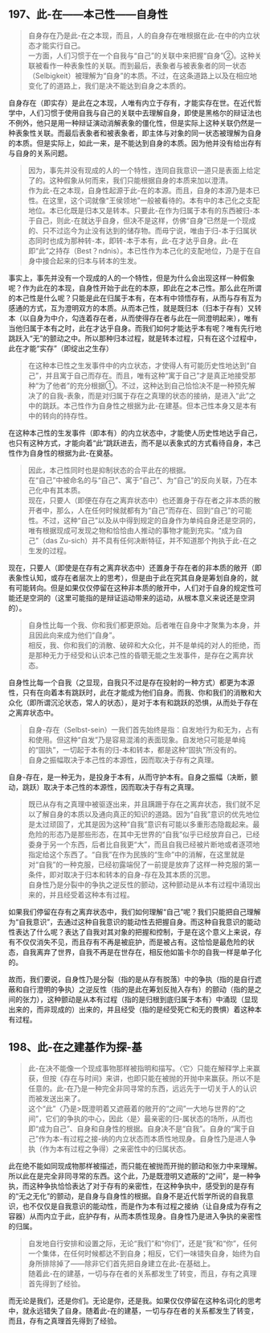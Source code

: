 <h2>197、此-在——本己性——自身性</h2><blockquote data-pid="SYyXSFFE">自身存在乃是此-在之本现，而且，人的自身存在唯根据在此-在中的内立状态才能实行自己。<br>一方面，人们习惯于在一个自我与“自己”的关联中来把握“自身”②。这种关联被看作一种表象性的关联。而到最后，表象者与被表象者的同一状态（Selbigkeit）被理解为“自身”的本质。不过，在这条道路上以及在相应地变化了的道路上，我们是决不能达到自身之本质的。</blockquote><p data-pid="4cSeYyj-">自身存在（即实存）是此在之本现，人唯有内立于存有，才能实存在世。在近代哲学中，人们习惯于使用自我与自己的关联中去理解自身，即使是黑格尔的辩证法也不例外，他只是用一种辩证演动消解表象的僵化性，但是实际上这种关联仍然是一种表象性关联。而最后表象者和被表象者，即主体与对象的同一状态被理解为自身的本质。但是实际上，如此一来，是不能达到自身的本质。因为他并没有给出存有与自身的关系问题。</p><blockquote data-pid="cTbe7ORz">因为，事先并没有现成的人的一个特性，连同自我意识一道只是表面上给定了的。这种假象从何而来，我们只能根据自身的本质来加以澄清。<br>作为此-在之本现，自身性起源于此-在的本源。而且，自身的本源乃是本已性。在这里，这个词就像“王侯领地”一般被看待的。本有中的本己化之支配地位。本已化既是归本又是转本。只要此-在作为归属于本有的东西被归-本于自己，则此-在就达乎自身，但决不是这样，仿佛“自身”已然是一个现成的、只不过迄今为止没有达到的储存物。而毋宁说，唯由于归-本于归属状态同时也成为那种转-本，即转-本于本有，此-在才达乎自身。此-在即“此”之持存（Best？ndnis）。本已性作为本己化的支配地位，乃是于在自身中接合起来的归本与转本的生发。</blockquote><p data-pid="HT_Dkzs6">事实上，事先并没有一个现成的人的一个特性，但是为什么会出现这样一种假象呢？作为此在的本现，自身性开始于此在的本原，即此在之本己性。那么此在所谓的本己性是什么呢？只能是此在归属于本有，在本有中领悟存有，从而与存有互为感通的方式，互为澄明双方的本质。从而本己性，就是既归本（归本于存有）又转本（以自身为中介，勾连着存在者，从而使得存在者与此在一同澄明起来），唯有当他归属于本有之时，此在才达乎自身。而我们如何才能达乎本有呢？唯有先行地跳跃入“无”的颤动之中。所以那种归本过程，就是转本过程，只有在这个过程中，此在才能“实存”（即绽出之生存）</p><blockquote data-pid="CZeI2oIQ">在这种本已性之生发事件中的内立状态，才使得人有可能历史性地达到“自己”，并且寓于自己而存在。而且，唯有这种“寓于自己”才是真正地接受那种“为了他者”的充分根据①。不过，这种达到自己恰恰决不是一种预先解决了的自我-表象，而是对归属于存在之真理的状态的接纳，是进入“此”之中的跳跃。本己性作为自身性之根据为此-在建基。但本己性本身又是本有中的转向的持存性。</blockquote><p data-pid="EfZxLVdZ">在这种本己性的生发事件（即本有）的内立状态中，才能使人历史性地达乎自己，也只有这种方式，才能向着“此”跳跃进去，而不是以表象式的方式看待自身，本己性作为自身性的根据为此-在奠基。</p><blockquote data-pid="H2mHlQIr">因此，本己性同时也是抑制状态的合平此在的根据。<br>在“自己”中被命名的与“自己”、寓于“自己”、为“自己”的反向关联，乃在本己化中有其本质。<br>现在，只要人（即便在存在之离弃状态中）也还置身于存在者之非本质的散开者中，那么，人在任何时候就都有为“自己”而存在、回到“自己”的可能性。不过，这种“自己”以及从中得到规定的自身作为单纯自身还是空洞的，唯有根据现成可发现之物和恰恰由人推动的事物才能到充实。“成为自己”（das Zu-sich）并不具有任何决断特征，并不知道那个拘执于此-在之生发的过程。</blockquote><p data-pid="dP4Tso8u">现在，只要人（即使是在存有之离弃状态中）还置身于存在者的非本质的敞开（即表象性认知，或存在者层次上的思考），但是由于此在究其自身是筹划自身的，就有可能转向。但是如果仅仅停留在这种非本质的敞开中，人们对于自身的规定性可能还是空洞的（这里可能指的是辩证运动带来的运动，从根本意义来说还是空洞的）。</p><blockquote data-pid="dGGLJ8Ng">自身性比每一个我、你和我们都更原始。后者唯在自身中才聚集为本身，并且因此向来成为他们“自身”。<br>相反，我、你和我们的消散、破碎和大众化，并不是单纯的对人的拒绝，而是那种无力于经受和认识本己性的昏聩无能之生发事件，是存在之离弃状态。</blockquote><p data-pid="pux0Yr_p">自身性比每一个自我（之显现，自我只不过是存在投射的一种方式）都更为本源性，只有在向着本有跳跃时，此在才能成为他们自身。而我、你和我们的消散和大众化（即所谓沉沦状态，常人的状态），是对于本有和跳跃的恐惧，从而处于存在之离弃状态中。</p><blockquote data-pid="rvc8tAAR">自身-存在（Selbst-sein）一我们首先始终是指：自发地行为和无为，占有和使用。但这种“自发”乃是容易混淆的表面现象。自发地只可能是单纯的“固执”，一切起于本有的归-本和转本，都是这种“固执”所没有的。<br>自身之振幅取决于本己性的本源性，因而取决于存有之真理。</blockquote><p data-pid="9o3mczfI">自身-存在，是一种无为，是投身于本有，从而守护本有。自身之振幅（决断，颤动，跳跃）取决于本己性的本源性，因而取决于存有之真理。</p><blockquote data-pid="L-IqS48A">既已从存有之真理中被驱逐出来，并且蹒跚于存在之离弃状态，我们就不足以了解自身的本质以及通向真正的知识的道路。因为“自我”意识的优先地位是太过顽固了，尤其是因为这种“自我”意识有可能以多重形态隐裁起来。最危险的形态乃是那些形态，在其中无世界的“自我”似乎已经放弃自己，已经委身于另一个东西，后者比自我更“大”，而且自我已经被片断地或者逐项地指定给这个东西了。“自我”在作为民族的“生命”中的消解，在这里就是对“自我”的一种克服，已经初露端倪了一前提是放弃了这样一种克服的第一条件，即对取决于归本和转本的自身-存在及其本质的沉思。<br>自身性乃是分裂中的争执之逆反性的颤动，这种颤动是从本有过程中涌现出来的，并且经受着这种本有过程。</blockquote><p data-pid="8FjpdisA">如果我们停留在存有之离弃状态中，我们如何理解“自己”呢？我们只能把自己理解为“自我意识”，去通过这种自我意识的能动性去把握自身。而这种自我意识的能动性表达了什么呢？表达了自我对其对象的把握和控制，于是在这个意义上来说，存有不仅仅消失不见，而且存有不再是被庇护，而是被占有。这恰恰是最危险的状态，自我离弃了世界，自我不再是在世存在，相反他如笛卡尔的自我一样是单子化的。</p><p data-pid="aSYtt9SP">故而，我们要说，自身性乃是分裂（指的是从存有脱落）中的争执（指的是自行遮蔽和自行澄明的争执）之逆反性（指的是此在筹划反抛入存有）的颤动（指的是之间的张力），这种颤动是从本有过程（指的是归根到底归属于本有）中涌现（显现出来的，而非现成的）出来的，并且经受（指的是经受死亡和无的畏惧）着这种本有过程。<br> </p><h2>198、此-在之建基作为探-基</h2><blockquote data-pid="ofB6uomH">此-在决不能像一个现成事物那样被指明和描写。〈它〉只能在解释学上来赢获，但按《存在与时间》来讲，也即只能在被抛的开抛中来赢获。所以不是任意的。此-在乃是一种完全非同寻常的东西，远远先于一切关于人的认识而被发送出来了。<br>这个“此”〈乃是&gt;既澄明着又遮蔽着的敞开的“之间”一大地与世界的“之间”，它们的争执的中心，因此〈是〉最亲密的归-属状态的场所，从而也即“成为自己”、自身和自身性的根据。自身决不是“自我”。自身的“寓于自己”作为本-有过程之接-纳的内立状态而本质性地现身。自身性乃是进人争执（作为本有过程之争得）之亲密性中的归属状态。</blockquote><p data-pid="5pZHYhaQ">此在绝不能如同现成物那样被描述，而只能在被抛而开抛的颤动和张力中来理解。所以此在是完全非同寻常的东西。这个此，乃是既澄明又遮蔽的“之间”，是一种争执，而这种争执恰恰表达了对于存有的亲密性，在这种争执中，感受到的是存有的“无之无化”的颤动，是自身与自身性的根据。自身不是近代哲学所说的自我意识，也不仅仅是自我意识的能动性，而是作为本有过程之接纳（让自身成为存有之容器）从而内立于此，庇护存有，从而本质性现身。自身性乃是进入争执的亲密性的归属。</p><blockquote data-pid="9y5h8xlw">自发地自行安排和设置之际，无论“我们”和“你们”，还是“我”和“你”，任何一个集体，在任何时候都达不到自身；相反，它们一味错失自身，始终为自身所排除掉了——除非它们首先把自身建立在此-在基础上。<br>随着此-在的建基，一切与存在者的关系都发生了转变，而且，存有之真理首先得到了经验。</blockquote><p data-pid="VTeT2DyR">而无论是我们，还是你们。无论是你，还是我。如果仅仅停留在这种名词化的思考中，就永远错失了自身。随着此-在的建基，一切与存在者的关系都发生了转变，而且，存有之真理首先得到了经验。</p><p></p>